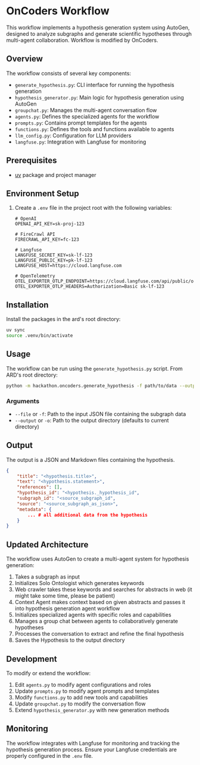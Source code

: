 # OnCoders Workflow

This workflow implements a hypothesis generation system using AutoGen, designed to analyze subgraphs and generate scientific hypotheses through multi-agent collaboration. Workflow is modified by OnCoders.

## Overview

The workflow consists of several key components:

- `generate_hypothesis.py`: CLI interface for running the hypothesis generation
- `hypothesis_generator.py`: Main logic for hypothesis generation using AutoGen
- `groupchat.py`: Manages the multi-agent conversation flow
- `agents.py`: Defines the specialized agents for the workflow
- `prompts.py`: Contains prompt templates for the agents
- `functions.py`: Defines the tools and functions available to agents
- `llm_config.py`: Configuration for LLM providers
- `langfuse.py`: Integration with Langfuse for monitoring

## Prerequisites

- [uv](https://docs.astral.sh/uv/getting-started/installation/) package and project manager

## Environment Setup

1. Create a `.env` file in the project root with the following variables:

   ```
   # OpenAI
   OPENAI_API_KEY=sk-proj-123

   # FireCrawl API
   FIRECRAWL_API_KEY=fc-123

   # Langfuse
   LANGFUSE_SECRET_KEY=sk-lf-123
   LANGFUSE_PUBLIC_KEY=pk-lf-123
   LANGFUSE_HOST=https://cloud.langfuse.com

   # OpenTelemetry
   OTEL_EXPORTER_OTLP_ENDPOINT=https://cloud.langfuse.com/api/public/otel
   OTEL_EXPORTER_OTLP_HEADERS=Authorization=Basic sk-lf-123
   ```

## Installation

Install the packages in the ard's root directory:

```bash
uv sync
source .venv/bin/activate
```

## Usage

The workflow can be run using the `generate_hypothesis.py` script.
From ARD's root directory:

```bash
python -m hackathon.oncoders.generate_hypothesis -f path/to/data --output hackathon/oncoders/output    
```

### Arguments

- `--file` or `-f`: Path to the input JSON file containing the subgraph data
- `--output` or `-o`: Path to the output directory (defaults to current directory)

## Output

The output is a JSON and Markdown files containing the hypothesis.

```json
{
    "title": "<hypothesis.title>",
    "text": "<hypothesis.statement>",
    "references": [],
    "hypothesis_id": "<hypothesis._hypothesis_id",
    "subgraph_id": "<source_subgraph_id",
    "source": "<source_subgraph_as_json>",
    "metadata": {
        ... # all additional data from the hypothesis
    }
}
```

## Updated Architecture

The workflow uses AutoGen to create a multi-agent system for hypothesis generation:

1. Takes a subgraph as input
2. Initializes Solo Ontologist which generates keywords
3. Web crawler takes these keywords and searches for abstracts in web (it might take some time, please be patient)
4. Context Agent makes context based on given abstracts and passes it into hypothesis generation agent workflow
5. Initializes specialized agents with specific roles and capabilities
6. Manages a group chat between agents to collaboratively generate hypotheses
7. Processes the conversation to extract and refine the final hypothesis
8. Saves the Hypothesis to the output directory

## Development

To modify or extend the workflow:

1. Edit `agents.py` to modify agent configurations and roles
2. Update `prompts.py` to modify agent prompts and templates
3. Modify `functions.py` to add new tools and capabilities
4. Update `groupchat.py` to modify the conversation flow
5. Extend `hypothesis_generator.py` with new generation methods

## Monitoring

The workflow integrates with Langfuse for monitoring and tracking the hypothesis generation process. Ensure your Langfuse credentials are properly configured in the `.env` file.

